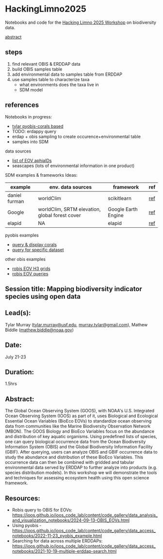 # HackingLimno2025
Notebooks and code for the [Hacking Limno 2025 Workshop](https://aquaticdatasciopensci.github.io/) on biodiversity data.

[abstract](https://docs.google.com/document/d/1MUzUd9bXD4eNiDiEqdbZ7VlchHqBCh-QKscqf4aqxTg/edit?tab=t.0)

## steps
1. find relevant OBIS & ERDDAP data 
2. build OBIS samples table
3. add environmental data to samples table from ERDDAP
4. use samples table to characterize taxa
    * what environments does the taxa live in
    * SDM model 

## references

Notebooks in progress:
* [tylar pyobis-corals based](https://colab.research.google.com/drive/1L8XN3KKgfwC-32axxv3tspX0-e2CQhGd?usp=sharing)
* TODO: erdappy query
* erdap + obis sampling to create occurence+environmental table
* samples into SDM

data sources
* [list of EOV aphiaIDs](https://github.com/ioos/marine_life_data_network/blob/main/eov_taxonomy/IdentifierList.csv)
* seascapes (lots of environmental information in one product)

SDM examples & frameworks
Ideas:

example       | env. data sources                              | framework           | ref
------------- | ---------------------------------------------- | ------------------- | ---------
daniel furman | worldClim                                      | scikitlearn         | [ref](https://daniel-furman.github.io/Python-species-distribution-modeling/)
Google        | worldClim, SRTM elevation, global forest cover | Google Earth Engine | [ref](https://developers.google.com/earth-engine/tutorials/community/species-distribution-modeling/species-distribution-modeling)
elapid        | NA                                             | elapid              | [ref](https://github.com/earth-chris/elapid)
 

pyobis examples
* [query & display corals](https://github.com/iobis/pyobis/blob/main/notebooks/biodiversity_mapping.ipynb)
* [query for specific dataset](https://ioos.github.io/ioos_code_lab/content/code_gallery/data_access_notebooks/2022-11-23_pyobis_example.html)

other obis examples
* [robis EOV H3 grids](https://github.com/NOAA-GIS4Ocean/BioEco_EOV/blob/main/EOV_obisindicators_hex.R)
* [robis EOV queries](https://ioos.github.io/ioos_code_lab/content/code_gallery/data_analysis_and_visualization_notebooks/2024-09-13-OBIS_EOVs.html)


## Session title: Mapping biodiversity indicator species using open data

## Lead(s): 
Tylar Murray (tylar.murray@usf.edu, murray.tylar@gmail.com), Mathew Biddle (mathew.biddle@noaa.gov) 

## Date: 
July 21-23

## Duration: 
1.5hrs

## Abstract:
The Global Ocean Observing System (GOOS), with NOAA's U.S. Integrated Ocean Observing System (IOOS) as part of it, uses Biological and Ecological Essential Ocean Variables (BioEco EOVs) to standardize ocean observing data from communities like the Marine Biodiversity Observation Network (MBON). The GOOS Biology and BioEco Variables focus on the abundance and distribution of key aquatic organisms. Using predefined lists of species, one can query biological occurrence data from the Ocean Biodiversity Information System (OBIS) and the Global Biodiversity Information Facility (GBIF). After querying, users can analyze OBIS and GBIF occurrence data to study the abundance and distribution of these BioEco Variables. This occurrence data can then be combined with gridded and tabular environmental data served by ERDDAP to further analyze into products (e.g. species distribution models). In this workshop we will demonstrate the tools and techniques for assessing ecosystem health using this open science framework. 

## Resources:
* Robis query to OBIS for EOVs: https://ioos.github.io/ioos_code_lab/content/code_gallery/data_analysis_and_visualization_notebooks/2024-09-13-OBIS_EOVs.html 
* Using pyobis - https://ioos.github.io/ioos_code_lab/content/code_gallery/data_access_notebooks/2022-11-23_pyobis_example.html 
* Searching for data across multiple ERDDAPs: https://ioos.github.io/ioos_code_lab/content/code_gallery/data_access_notebooks/2021-10-19-multiple-erddap-search.html 
